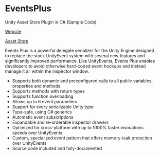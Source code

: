 # EventsPlus
Unity Asset Store Plugin in C# (Sample Code)

[Website](www.eventsplus.com)

[Asset Store](https://assetstore.unity.com/packages/tools/utilities/events-plus-88827)

Events Plus is a powerful delegate serializer for the Unity Engine designed to replace the stock UnityEvent system with several new features and significantly improved performance. Like UnityEvents, Events Plus enables developers to avoid otherwise hard-coded event hookups and instead manage it all within the inspector window.

- Supports both dynamic and preconfigured calls to all public variables, properties and methods
- Supports methods with return types
- Supports function overloading
- Allows up to 6 event parameters
- Support for every serializable Unity type
- Type-safe, using C# generics
- Automatic event subscriptions
- Expandable and re-orderable inspector drawers
- Optimized for cross-platform with up to 1000% faster invocations speeds over UnityEvents
- Custom, specialized event pattern that offers memory-leak protection over UnityEvents
- Source code included and fully-documented
